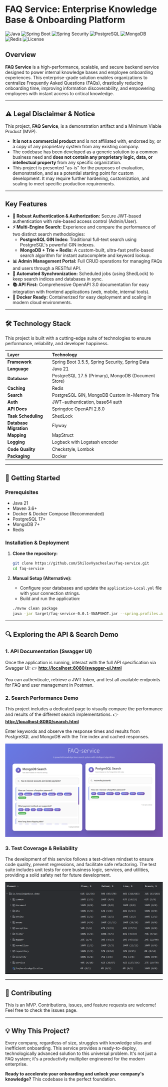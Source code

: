 # FAQ Service: Enterprise Knowledge Base & Onboarding Platform

![Java](https://img.shields.io/badge/Java-21-blue.svg)
![Spring Boot](https://img.shields.io/badge/Spring%20Boot-3.5.5-brightgreen.svg)
![Spring Security](https://img.shields.io/badge/Spring%20Security-3.3.5-red)
![PostgreSQL](https://img.shields.io/badge/PostgreSQL-17.5-informational.svg)
![MongoDB](https://img.shields.io/badge/MongoDB-7.0-green.svg)
![Redis](https://img.shields.io/badge/Redis-Cache-orange.svg)
![License](https://img.shields.io/badge/License-MIT-yellow.svg)

## Overview

**FAQ Service** is a high-performance, scalable, and secure backend service designed to power internal knowledge bases and employee onboarding experiences. This enterprise-grade solution enables organizations to centralize Frequently Asked Questions (FAQs), drastically reducing onboarding time, improving information discoverability, and empowering employees with instant access to critical knowledge.

---

## ⚠️ Legal Disclaimer & Notice

This project, **FAQ Service**, is a demonstration artifact and a Minimum Viable Product (MVP).

*   **It is not a commercial product** and is not affiliated with, endorsed by, or a copy of any proprietary system from any existing company.
*   The codebase has been developed as a generic solution to a common business need and **does not contain any proprietary logic, data, or intellectual property** from any specific organization.
*   This project is presented "as-is" for the purposes of evaluation, demonstration, and as a potential starting point for custom development. It may require further hardening, customization, and scaling to meet specific production requirements.

---

## Key Features

*   **🔐 Robust Authentication & Authorization:** Secure JWT-based authentication with role-based access control (Admin/User).
*   **⚡ Multi-Engine Search:** Experience and compare the performance of two distinct search methodologies:
    *   **PostgreSQL GIN Index:** Traditional full-text search using PostgreSQL's powerful GIN indexes.
    *   **MongoDB + Trie + Redis:** A custom-built, ultra-fast prefix-based search algorithm for instant autocomplete and keyword lookup.
*   **📊 Admin Management Portal:** Full CRUD operations for managing FAQs and users through a RESTful API.
*   **🔄 Automated Synchronization:** Scheduled jobs (using ShedLock) to keep search indices and databases in sync.
*   **📚 API First:** Comprehensive OpenAPI 3.0 documentation for easy integration with frontend applications (web, mobile, internal tools).
*   **🐳 Docker Ready:** Containerized for easy deployment and scaling in modern cloud environments.

---

## 🛠 Technology Stack

This project is built with a cutting-edge suite of technologies to ensure performance, reliability, and developer happiness.

| Layer | Technology                                          |
| :--- |:----------------------------------------------------|
| **Framework** | Spring Boot 3.5.5, Spring Security, Spring Data     |
| **Language** | Java 21                                             |
| **Database** | PostgreSQL 17.5 (Primary), MongoDB (Document Store) |
| **Caching** | Redis                                               |
| **Search** | PostgreSQL GIN, MongoDB Custom In-Memory Trie       |
| **Auth** | JWT-authentication, base64 auth                     |
| **API Docs** | Springdoc OpenAPI 2.8.0                             |
| **Task Scheduling** | ShedLock                                            |
| **Database Migration** | Flyway                                              |
| **Mapping** | MapStruct                                           |
| **Logging** | Logback with Logstash encoder                       |
| **Code Quality** | Checkstyle, Lombok                                  |
| **Packaging** | Docker                                              |

---

## 🚦 Getting Started

### Prerequisites

*   Java 21
*   Maven 3.6+
*   Docker & Docker Compose (Recommended)
*   PostgreSQL 17+
*   MongoDB 7+
*   Redis

### Installation & Deployment

1.  **Clone the repository:**
    ```bash
    git clone https://github.com/ShilovVyacheslav/faq-service.git
    cd faq-service
    ```

2. **Manual Setup (Alternative):**
    *   Configure your databases and update the `application-Local.yml` file with your connection strings.
    *   Build and run the application:
    ```bash
    ./mvnw clean package
    java -jar target/faq-service-0.0.1-SNAPSHOT.jar --spring.profiles.active=Local
    ```

---

## 🔍 Exploring the API & Search Demo

### 1. API Documentation (Swagger UI)
Once the application is running, interact with the full API specification via Swagger UI:
👉 **[http://localhost:8080/swagger-ui.html](http://localhost:8080/swagger-ui.html)**

You can authenticate, retrieve a JWT token, and test all available endpoints for FAQ and user management in Postman.

### 2. Search Performance Demo
This project includes a dedicated page to visually compare the performance and results of the different search implementations.
👉 **[http://localhost:8080/search.html](http://localhost:8080/search.html)**

Enter keywords and observe the response times and results from PostgreSQL and MongoDB with the Trie index and cached responses.

<img src="src/main/resources/static/images/search.png">

### 3. Test Coverage & Reliability
The development of this service follows a test-driven mindset to ensure code quality, prevent regressions, and facilitate safe refactoring. The test suite includes unit tests for core business logic, services, and utilities, providing a solid safety net for future development.

<img src="src/main/resources/static/images/tests.png">

---

## 🤝 Contributing

This is an MVP. Contributions, issues, and feature requests are welcome! Feel free to check the issues page.

---

## 💡 Why This Project?

Every company, regardless of size, struggles with knowledge silos and inefficient onboarding. This service provides a ready-to-deploy, technologically advanced solution to this universal problem. It's not just a FAQ system; it's a productivity multiplier engineered for the modern enterprise.

**Ready to accelerate your onboarding and unlock your company's knowledge?** This codebase is the perfect foundation.